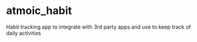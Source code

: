 # atmoic_habit
Habit tracking app to integrate with 3rd party apps and use to keep track of daily activities
